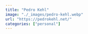 ```yaml
---
title: "Pedro Kehl"
image: "./_images/pedro-kehl.webp"
url: "https://pedrokehl.net/"
categories: ["personal"]
---
```

